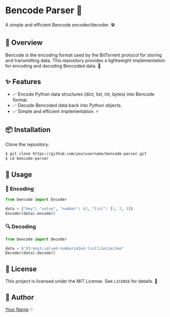 # Bencode Parser 🚀

A simple and efficient Bencode encoder/decoder. 🛠️

## 📖 Overview

Bencode is the encoding format used by the BitTorrent protocol for storing and transmitting data. This repository provides a lightweight implementation for encoding and decoding Bencoded data. 🔄

## ✨ Features

- ✅ Encode Python data structures (dict, list, int, bytes) into Bencode format.
- ✅ Decode Bencoded data back into Python objects.
- ✅ Simple and efficient implementation. ⚡

## 📦 Installation

Clone the repository:

```sh
$ git clone https://github.com/yourusername/bencode-parser.git
$ cd bencode-parser
```

## 🚀 Usage

### 📝 Encoding

```python
from bencode import Encoder

data = {"key": "value", "number": 42, "list": [1, 2, 3]}
Encoder(data).encode()
```

### 🔍 Decoding

```python
from bencode import Decoder

data = b"d3:key5:value6:numberi42e4:listli1ei2ei3ee"
Decoder(data).decode()
```

## 📜 License

This project is licensed under the MIT License. See `LICENSE` for details. 📝

## 👤 Author

[Your Name](https://github.com/0youcef) ✨
